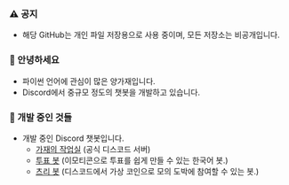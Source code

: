 ### ⚠️ 공지
- 해당 GitHub는 개인 파일 저장용으로 사용 중이며, 모든 저장소는 비공개입니다.

### 👋 안녕하세요
- 파이썬 언어에 관심이 많은 양가재입니다.
- Discord에서 중규모 정도의 챗봇을 개발하고 있습니다.

### 🤖 개발 중인 것들
- 개발 중인 Discord 챗봇입니다.
    - [가재의 작업실](https://discord.gg/XNP7tR5) (공식 디스코드 서버)
    - [투표 봇](http://poll.kro.kr/) (이모티콘으로 투표를 쉽게 만들 수 있는 한국어 봇.)
    - [츠리 봇](http://cheuri.poll.kro.kr/) (디스코드에서 가상 코인으로 모의 도박에 참여할 수 있는 봇.)
